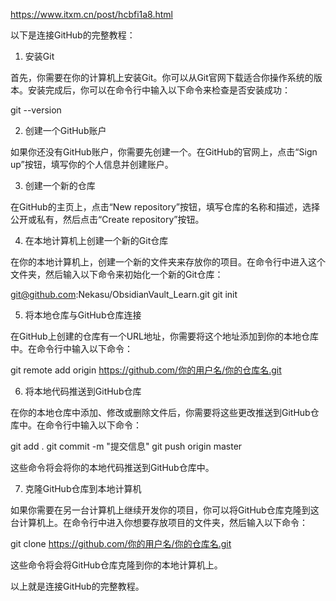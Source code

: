 https://www.itxm.cn/post/hcbfi1a8.html

以下是连接GitHub的完整教程：

1. 安装Git

首先，你需要在你的计算机上安装Git。你可以从Git官网下载适合你操作系统的版本。安装完成后，你可以在命令行中输入以下命令来检查是否安装成功：

 
git --version 

2. 创建一个GitHub账户

如果你还没有GitHub账户，你需要先创建一个。在GitHub的官网上，点击“Sign up”按钮，填写你的个人信息并创建账户。

3. 创建一个新的仓库

在GitHub的主页上，点击“New repository”按钮，填写仓库的名称和描述，选择公开或私有，然后点击“Create repository”按钮。

4. 在本地计算机上创建一个新的Git仓库

在你的本地计算机上，创建一个新的文件夹来存放你的项目。在命令行中进入这个文件夹，然后输入以下命令来初始化一个新的Git仓库：

 git@github.com:Nekasu/ObsidianVault_Learn.git
git init 

5. 将本地仓库与GitHub仓库连接

在GitHub上创建的仓库有一个URL地址，你需要将这个地址添加到你的本地仓库中。在命令行中输入以下命令：

 
git remote add origin https://github.com/你的用户名/你的仓库名.git 

6. 将本地代码推送到GitHub仓库

在你的本地仓库中添加、修改或删除文件后，你需要将这些更改推送到GitHub仓库中。在命令行中输入以下命令：

 
git add . 
git commit -m "提交信息" 
git push origin master 

这些命令将会将你的本地代码推送到GitHub仓库中。

7. 克隆GitHub仓库到本地计算机

如果你需要在另一台计算机上继续开发你的项目，你可以将GitHub仓库克隆到这台计算机上。在命令行中进入你想要存放项目的文件夹，然后输入以下命令：

 
git clone https://github.com/你的用户名/你的仓库名.git 

这些命令将会将GitHub仓库克隆到你的本地计算机上。

以上就是连接GitHub的完整教程。
